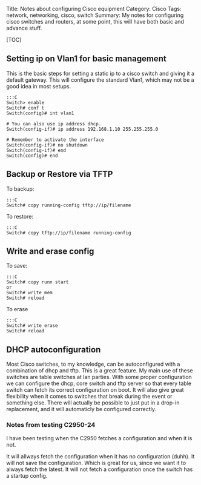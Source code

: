 Title: Notes about configuring Cisco equipment
Category: Cisco
Tags: network, networking, cisco, switch
Summary: My notes for configuring cisco switches and routers, at some point, this will have both basic and advance stuff.

[TOC]

## Setting ip on Vlan1 for basic management

This is the basic steps for setting a static ip to a cisco switch and giving it a default gateway.
This will configure the standard Vlan1, which may not be a good idea in most setups.
    
    :::C
    Switch> enable
    Switch# conf t
    Switch(config)# int vlan1
    
    # You can also use ip address dhcp.
    Switch(config-if)# ip address 192.168.1.10 255.255.255.0
    
    # Remember to activate the interface
    Switch(config-if)# no shutdown
    Switch(config-if)# end
    Switch(config)# end


## Backup or Restore via TFTP

To backup:

    :::C
    Switch# copy running-config tftp://ip/filename

To restore:

    :::C
    Switch# copy tftp://ip/filename running-config


## Write and erase config

To save:
    
    :::C
    Switch# copy runn start
    or
    Switch# write mem
    Switch# reload

To erase

    :::C
    Switch# write erase
    Switch# reload

## DHCP autoconfiguration

Most Cisco switches, to my knowledge, can be autoconfigured with a combination of dhcp and tftp. This is a great feature.
My main use of these switches are table switches at lan parties.
With some proper configuration we can configure the dhcp, core switch and tftp server so that every table switch can fetch its correct configuration on boot. It will also give great flexibility when it comes to switches that break during the event or something else. There will actually be possible to just put in a drop-in replacement, and it will automaticly be configured correctly.

### Notes from testing C2950-24
I have been testing when the C2950 fetches a configuration and when it is not. 

It will allways fetch the configuration when it has no configuration (duhh).
It will not save the configuration. Which is great for us, since we want it to always fetch the latest.
It will not fetch a configuration once the switch has a startup config.
